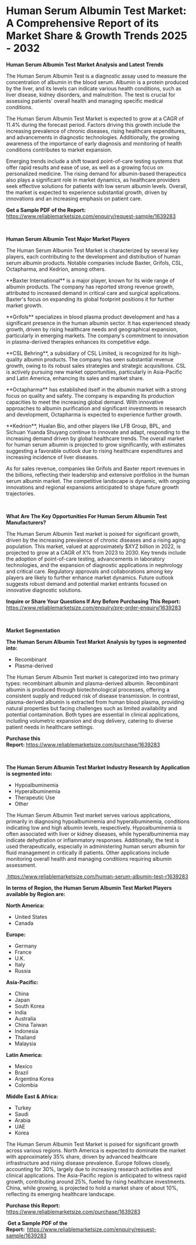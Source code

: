 <p><h1>Human Serum Albumin Test Market: A Comprehensive Report of its Market Share & Growth Trends 2025 - 2032</h1></p><p><strong>Human Serum Albumin Test Market Analysis and Latest Trends</strong></p>
<p><p>The Human Serum Albumin Test is a diagnostic assay used to measure the concentration of albumin in the blood serum. Albumin is a protein produced by the liver, and its levels can indicate various health conditions, such as liver disease, kidney disorders, and malnutrition. The test is crucial for assessing patients' overall health and managing specific medical conditions.</p><p>The Human Serum Albumin Test Market is expected to grow at a CAGR of 11.4% during the forecast period. Factors driving this growth include the increasing prevalence of chronic diseases, rising healthcare expenditures, and advancements in diagnostic technologies. Additionally, the growing awareness of the importance of early diagnosis and monitoring of health conditions contributes to market expansion. </p><p>Emerging trends include a shift toward point-of-care testing systems that offer rapid results and ease of use, as well as a growing focus on personalized medicine. The rising demand for albumin-based therapeutics also plays a significant role in market dynamics, as healthcare providers seek effective solutions for patients with low serum albumin levels. Overall, the market is expected to experience substantial growth, driven by innovations and an increasing emphasis on patient care.</p></p>
<p><strong>Get a Sample PDF of the Report:&nbsp;</strong> <a href="https://www.reliablemarketsize.com/enquiry/request-sample/1639283?utm_campaign=3536&utm_medium=2&utm_source=Github&utm_content=ia&utm_term=13042025&utm_id=human-serum-albumin-test">https://www.reliablemarketsize.com/enquiry/request-sample/1639283</a></p>
<p>&nbsp;</p>
<p><strong>Human Serum Albumin Test Major Market Players</strong></p>
<p><p>The Human Serum Albumin Test Market is characterized by several key players, each contributing to the development and distribution of human serum albumin products. Notable companies include Baxter, Grifols, CSL, Octapharma, and Kedrion, among others.</p><p>**Baxter International** is a major player, known for its wide range of albumin products. The company has reported strong revenue growth, attributed to increased demand in critical care and surgical applications. Baxter's focus on expanding its global footprint positions it for further market growth.</p><p>**Grifols** specializes in blood plasma product development and has a significant presence in the human albumin sector. It has experienced steady growth, driven by rising healthcare needs and geographical expansion, particularly in emerging markets. The company's commitment to innovation in plasma-derived therapies enhances its competitive edge.</p><p>**CSL Behring**, a subsidiary of CSL Limited, is recognized for its high-quality albumin products. The company has seen substantial revenue growth, owing to its robust sales strategies and strategic acquisitions. CSL is actively pursuing new market opportunities, particularly in Asia-Pacific and Latin America, enhancing its sales and market share.</p><p>**Octapharma** has established itself in the albumin market with a strong focus on quality and safety. The company is expanding its production capacities to meet the increasing global demand. With innovative approaches to albumin purification and significant investments in research and development, Octapharma is expected to experience further growth.</p><p>**Kedrion**, Hualan Bio, and other players like LFB Group, BPL, and Sichuan Yuanda Shuyang continue to innovate and adapt, responding to the increasing demand driven by global healthcare trends. The overall market for human serum albumin is projected to grow significantly, with estimates suggesting a favorable outlook due to rising healthcare expenditures and increasing incidence of liver diseases.</p><p>As for sales revenue, companies like Grifols and Baxter report revenues in the billions, reflecting their leadership and extensive portfolios in the human serum albumin market. The competitive landscape is dynamic, with ongoing innovations and regional expansions anticipated to shape future growth trajectories.</p></p>
<p>&nbsp;</p>
<p><strong>What Are The Key Opportunities For Human Serum Albumin Test Manufacturers?</strong></p>
<p><p>The Human Serum Albumin Test market is poised for significant growth, driven by the increasing prevalence of chronic diseases and a rising aging population. This market, valued at approximately $XYZ billion in 2022, is projected to grow at a CAGR of X% from 2023 to 2030. Key trends include the adoption of point-of-care testing, advancements in laboratory technologies, and the expansion of diagnostic applications in nephrology and critical care. Regulatory approvals and collaborations among key players are likely to further enhance market dynamics. Future outlook suggests robust demand and potential market entrants focused on innovative diagnostic solutions.</p></p>
<p><strong>Inquire or Share Your Questions If Any Before Purchasing This Report:</strong> <a href="https://www.reliablemarketsize.com/enquiry/pre-order-enquiry/1639283?utm_campaign=3536&utm_medium=2&utm_source=Github&utm_content=ia&utm_term=13042025&utm_id=human-serum-albumin-test">https://www.reliablemarketsize.com/enquiry/pre-order-enquiry/1639283</a></p>
<p>&nbsp;</p>
<p><strong>Market Segmentation</strong></p>
<p><strong>The Human Serum Albumin Test Market Analysis by types is segmented into:</strong></p>
<p><ul><li>Recombinant</li><li>Plasma-derived</li></ul></p>
<p><p>The Human Serum Albumin Test market is categorized into two primary types: recombinant albumin and plasma-derived albumin. Recombinant albumin is produced through biotechnological processes, offering a consistent supply and reduced risk of disease transmission. In contrast, plasma-derived albumin is extracted from human blood plasma, providing natural properties but facing challenges such as limited availability and potential contamination. Both types are essential in clinical applications, including volumetric expansion and drug delivery, catering to diverse patient needs in healthcare settings.</p></p>
<p><strong>Purchase this Report:&nbsp;</strong><a href="https://www.reliablemarketsize.com/purchase/1639283?utm_campaign=3536&utm_medium=2&utm_source=Github&utm_content=ia&utm_term=13042025&utm_id=human-serum-albumin-test">https://www.reliablemarketsize.com/purchase/1639283</a></p>
<p>&nbsp;</p>
<p><strong>The Human Serum Albumin Test Market Industry Research by Application is segmented into:</strong></p>
<p><ul><li>Hypoalbuminemia</li><li>Hyperalbuminemia</li><li>Therapeutic Use</li><li>Other</li></ul></p>
<p><p>The Human Serum Albumin Test market serves various applications, primarily in diagnosing hypoalbuminemia and hyperalbuminemia, conditions indicating low and high albumin levels, respectively. Hypoalbuminemia is often associated with liver or kidney diseases, while hyperalbuminemia may indicate dehydration or inflammatory responses. Additionally, the test is used therapeutically, especially in administering human serum albumin for fluid management in critically ill patients. Other applications include monitoring overall health and managing conditions requiring albumin assessment.</p></p>
<p><a href="https://www.reliablemarketsize.com/human-serum-albumin-test-r1639283?utm_campaign=3536&utm_medium=2&utm_source=Github&utm_content=ia&utm_term=13042025&utm_id=human-serum-albumin-test">&nbsp;https://www.reliablemarketsize.com/human-serum-albumin-test-r1639283</a></p>
<p><strong>In terms of Region, the Human Serum Albumin Test Market Players available by Region are:</strong></p>
<p>
    <p> <strong> North America: </strong>
        <ul>
            <li>United States</li>
            <li>Canada</li>
        </ul>
        </p> 
    <p> <strong> Europe: </strong>
        <ul>
            <li>Germany</li>
            <li>France</li>
            <li>U.K.</li>
            <li>Italy</li>
            <li>Russia</li>
        </ul>
        </p> 
    <p> <strong> Asia-Pacific: </strong>
        <ul>
            <li>China</li>
            <li>Japan</li>
            <li>South Korea</li>
            <li>India</li>
            <li>Australia</li>
            <li>China Taiwan</li>
            <li>Indonesia</li>
            <li>Thailand</li>
            <li>Malaysia</li>
        </ul>
        </p> 
    <p> <strong> Latin America: </strong>
        <ul>
            <li>Mexico</li>
            <li>Brazil</li>
            <li>Argentina Korea</li>
            <li>Colombia</li>
        </ul>
        </p> 
    <p> <strong> Middle East & Africa: </strong>
        <ul>
            <li>Turkey</li>
            <li>Saudi</li>
            <li>Arabia</li>
            <li>UAE</li>
            <li>Korea</li>
        </ul>
    </p>
    </p>
<p><p>The Human Serum Albumin Test Market is poised for significant growth across various regions. North America is expected to dominate the market with approximately 35% share, driven by advanced healthcare infrastructure and rising disease prevalence. Europe follows closely, accounting for 30%, largely due to increasing research activities and clinical applications. The Asia-Pacific region is anticipated to witness rapid growth, contributing around 25%, fueled by rising healthcare investments. China, while growing, is projected to hold a market share of about 10%, reflecting its emerging healthcare landscape.</p></p>
<p><strong>Purchase this Report: </strong><a href="https://www.reliablemarketsize.com/purchase/1639283?utm_campaign=3536&utm_medium=2&utm_source=Github&utm_content=ia&utm_term=13042025&utm_id=human-serum-albumin-test">https://www.reliablemarketsize.com/purchase/1639283</a></p>
<p>&nbsp;<strong>Get a Sample PDF of the Report:&nbsp;&nbsp;</strong><a href="https://www.reliablemarketsize.com/enquiry/request-sample/1639283?utm_campaign=3536&utm_medium=2&utm_source=Github&utm_content=ia&utm_term=13042025&utm_id=human-serum-albumin-test">https://www.reliablemarketsize.com/enquiry/request-sample/1639283</a></p>
<p><strong></strong></p>
<p><p></p><p></p><p></p></p>